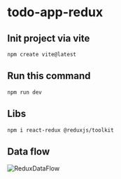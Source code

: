# todo-app-redux

## Init project via vite
```
npm create vite@latest
```

## Run this command
```
npm run dev
```

## Libs
```
npm i react-redux @reduxjs/toolkit
```

## Data flow
![ReduxDataFlow](https://github.com/user-attachments/assets/7a0e73b3-4c64-45ec-8141-6d0dde1c412e)
